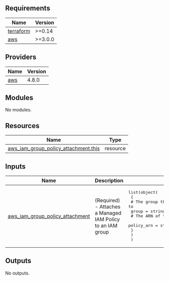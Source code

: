 <!-- BEGIN_TF_DOCS -->
## Requirements

| Name | Version |
|------|---------|
| <a name="requirement_terraform"></a> [terraform](#requirement\_terraform) | >=0.14 |
| <a name="requirement_aws"></a> [aws](#requirement\_aws) | >=3.0.0 |

## Providers

| Name | Version |
|------|---------|
| <a name="provider_aws"></a> [aws](#provider\_aws) | 4.8.0 |

## Modules

No modules.

## Resources

| Name | Type |
|------|------|
| [aws_iam_group_policy_attachment.this](https://registry.terraform.io/providers/hashicorp/aws/latest/docs/resources/iam_group_policy_attachment) | resource |

## Inputs

| Name | Description | Type | Default | Required |
|------|-------------|------|---------|:--------:|
| <a name="input_aws_iam_group_policy_attachment"></a> [aws\_iam\_group\_policy\_attachment](#input\_aws\_iam\_group\_policy\_attachment) | (Required) - Attaches a Managed IAM Policy to an IAM group | <pre>list(object(<br>    {<br>      # The group the policy should be applied to<br>      group = string<br>      # The ARN of the policy you want to apply<br>      policy_arn = string<br>    }<br>    )<br>  )</pre> | n/a | yes |

## Outputs

No outputs.
<!-- END_TF_DOCS -->
